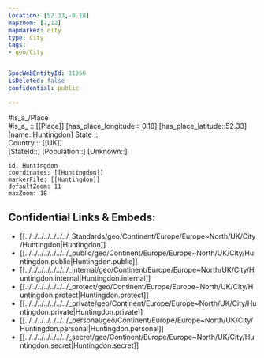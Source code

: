 ```yaml
---
location: [52.33,-0.18] 
mapzoom: [7,12] 
mapmarker: city 
type: City
tags:
- geo/City


SpocWebEntityId: 31056
isDeleted: false
confidential: public

---
```

#is_a_/Place  
#is_a_ :: [[Place]] 
[has_place_longitude::-0.18] 
[has_place_latitude::52.33] 
[name::Huntingdon] 
State ::  
Country :: [[UK]]  
[StateId::] 
[Population::] 
[Unknown::] 


```leaflet
id: Huntingdon
coordinates: [[Huntingdon]] 
markerFile: [[Huntingdon]] 
defaultZoom: 11 
maxZoom: 18
```


## Confidential Links & Embeds: 
- [[../../../../../../../_Standards/geo/Continent/Europe/Europe~North/UK/City/Huntingdon|Huntingdon]] 
- [[../../../../../../../_public/geo/Continent/Europe/Europe~North/UK/City/Huntingdon.public|Huntingdon.public]] 
- [[../../../../../../../_internal/geo/Continent/Europe/Europe~North/UK/City/Huntingdon.internal|Huntingdon.internal]] 
- [[../../../../../../../_protect/geo/Continent/Europe/Europe~North/UK/City/Huntingdon.protect|Huntingdon.protect]] 
- [[../../../../../../../_private/geo/Continent/Europe/Europe~North/UK/City/Huntingdon.private|Huntingdon.private]] 
- [[../../../../../../../_personal/geo/Continent/Europe/Europe~North/UK/City/Huntingdon.personal|Huntingdon.personal]] 
- [[../../../../../../../_secret/geo/Continent/Europe/Europe~North/UK/City/Huntingdon.secret|Huntingdon.secret]] 
